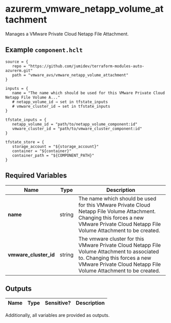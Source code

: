 # azurerm_vmware_netapp_volume_attachment

Manages a VMware Private Cloud Netapp File Attachment.

## Example `component.hclt`

```hcl
source = {
   repo = "https://github.com/jumidev/terraform-modules-auto-azurerm.git"   
   path = "vmware_avs/vmware_netapp_volume_attachment"   
}

inputs = {
   name = "The name which should be used for this VMware Private Cloud Netapp File Volume A..."   
   # netapp_volume_id → set in tfstate_inputs
   # vmware_cluster_id → set in tfstate_inputs
}

tfstate_inputs = {
   netapp_volume_id = "path/to/netapp_volume_component:id"   
   vmware_cluster_id = "path/to/vmware_cluster_component:id"   
}

tfstate_store = {
   storage_account = "${storage_account}"   
   container = "${container}"   
   container_path = "${COMPONENT_PATH}"   
}

```

## Required Variables

| Name | Type |  Description |
| ---- | --------- |  ----------- |
| **name** | string |  The name which should be used for this VMware Private Cloud Netapp File Volume Attachment. Changing this forces a new VMware Private Cloud Netapp File Volume Attachment to be created. | 
| **vmware_cluster_id** | string |  The vmware cluster for this VMware Private Cloud Netapp File Volume Attachment to associated to. Changing this forces a new VMware Private Cloud Netapp File Volume Attachment to be created. | 



## Outputs

| Name | Type | Sensitive? | Description |
| ---- | ---- | --------- | --------- |

Additionally, all variables are provided as outputs.

